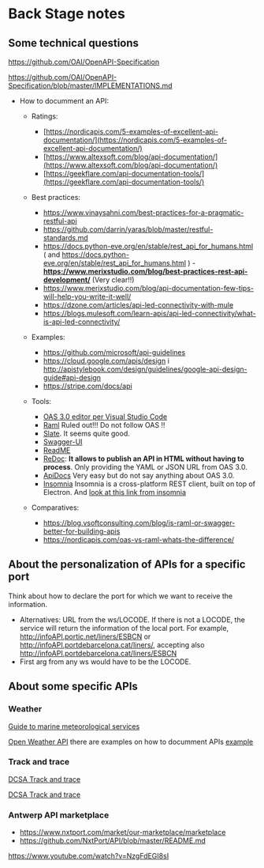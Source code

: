 # Back Stage notes

## Some technical questions

https://github.com/OAI/OpenAPI-Specification

https://github.com/OAI/OpenAPI-Specification/blob/master/IMPLEMENTATIONS.md

- How to documment an API:
  - Ratings:
    - [https://nordicapis.com/5-examples-of-excellent-api-documentation/](https://nordicapis.com/5-examples-of-excellent-api-documentation/)
    - [https://www.altexsoft.com/blog/api-documentation/](https://www.altexsoft.com/blog/api-documentation/)
    - [https://geekflare.com/api-documentation-tools/](https://geekflare.com/api-documentation-tools/)
  - Best practices:
    - https://www.vinaysahni.com/best-practices-for-a-pragmatic-restful-api
    - https://github.com/darrin/yaras/blob/master/restful-standards.md
    - https://docs.python-eve.org/en/stable/rest_api_for_humans.html ( and https://docs.python-eve.org/en/stable/rest_api_for_humans.html )
    -**https://www.merixstudio.com/blog/best-practices-rest-api-development/** (Very clear!!)
    - https://www.merixstudio.com/blog/api-documentation-few-tips-will-help-you-write-it-well/
    - https://dzone.com/articles/api-led-connectivity-with-mule
    - https://blogs.mulesoft.com/learn-apis/api-led-connectivity/what-is-api-led-connectivity/
 
  - Examples:
    - https://github.com/microsoft/api-guidelines
    - https://cloud.google.com/apis/design i http://apistylebook.com/design/guidelines/google-api-design-guide#api-design
    - https://stripe.com/docs/api

  - Tools:
    - [OAS 3.0 editor per Visual Studio Code](https://marketplace.visualstudio.com/items?itemName=42Crunch.vscode-openapi)
    - [Raml](https://raml.org/) Ruled out!!! Do not follow OAS !!
    - [Slate](https://github.com/slatedocs/slate). It seems quite good.
    - [Swagger-UI](https://swagger.io/tools/swagger-ui/)
    - [ReadME](https://readme.com/documentation)
    - [ReDoc](https://github.com/Redocly/redoc): **It allows to publish an API in HTML without having to process**. Only providing the YAML or JSON URL from OAS 3.0.
    - [ApiDocs](https://apidocjs.com/) Very easy but do not say anything about OAS 3.0.
    - [Insomnia](https://github.com/Kong/insomnia) Insomnia is a cross-platform REST client, built on top of Electron. And [look at this link from insomnia](https://support.insomnia.rest/collection/105-inso-cli)
  
  - Comparatives:
    - https://blog.vsoftconsulting.com/blog/is-raml-or-swagger-better-for-building-apis
    - https://nordicapis.com/oas-vs-raml-whats-the-difference/


## About the personalization of APIs for a specific port

Think about how to declare the port for which we want to receive the information. 
- Alternatives: URL from the ws/LOCODE. If there is not a LOCODE, the service will return the information of the local port. For example, http://infoAPI.portic.net/liners/ESBCN or http://infoAPI.portdebarcelona.cat/liners/, accepting also http://infoAPI.portdebarcelona.cat/liners/ESBCN
- First arg from any ws would have to be the LOCODE. 

## About some specific APIs

### Weather

[Guide to marine meteorological services](https://library.wmo.int/index.php?lvl=notice_display&id=7469#.YHGO8uhpEWh)

[Open Weather API](https://openweathermap.org/api) there are examples on how to documment APIs [example](https://openweathermap.org/current)

### Track and trace

[DCSA Track and trace](https://dcsa.org/standards/track-trace/)



[DCSA Track and trace](https://dcsa.org/standards/track-trace/)

### Antwerp API marketplace
- https://www.nxtport.com/market/our-marketplace/marketplace
- https://github.com/NxtPort/API/blob/master/README.md



https://www.youtube.com/watch?v=NzgFdEGI8sI








 
